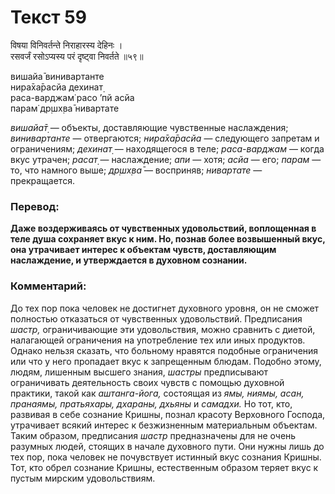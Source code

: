 # Текст 59

विषया विनिवर्तन्ते निराहारस्य देहिनः ।  
रसवर्जं रसोऽप्यस्य परं दृष्ट्वा निवर्तते ॥५९॥

вишайа̄ винивартанте  
нира̄ха̄расйа дехинат̣  
раса-варджам̇ расо ’пй асйа  
парам̇ др̣шх̣ва̄ нивартате

_вишайа̄т̣_ — объекты, доставляющие чувственные наслаждения; _винивартанте_ — отвергаются; _нира̄ха̄расйа_ — следующего запретам и ограничениям; _дехинат̣_ — находящегося в теле; _раса-варджам_ — когда вкус утрачен; _расат̣_ — наслаждение; _апи_ — хотя; _асйа_ — его; _парам_ — то, что намного выше; _др̣шх̣ва̄_ — восприняв; _нивартате_ — прекращается.

### Перевод:

**Даже воздерживаясь от чувственных удовольствий, воплощенная в теле душа сохраняет вкус к ним. Но, познав более возвышенный вкус, она утрачивает интерес к объектам чувств, доставляющим наслаждение, и утверждается в духовном сознании.**

### Комментарий:

До тех пор пока человек не достигнет духовного уровня, он не сможет полностью отказаться от чувственных удовольствий. Предписания _шастр,_ ограничивающие эти удовольствия, можно сравнить с диетой, налагающей ограничения на употребление тех или иных продуктов. Однако нельзя сказать, что больному нравятся подобные ограничения или что у него пропадает вкус к запрещенным блюдам. Подобно этому, людям, лишенным высшего знания, _шастры_ предписывают ограничивать деятельность своих чувств с помощью духовной практики, такой как _аштанга-йога,_ состоящая из _ямы, ниямы, асан, пранаямы, пратьяхары, дхараны, дхьяны_ и _самадхи._ Но тот, кто, развивая в себе сознание Кришны, познал красоту Верховного Господа, утрачивает всякий интерес к безжизненным материальным объектам. Таким образом, предписания _шастр_ предназначены для не очень разумных людей, стоящих в начале духовного пути. Они нужны лишь до тех пор, пока человек не почувствует истинный вкус сознания Кришны. Тот, кто обрел сознание Кришны, естественным образом теряет вкус к пустым мирским удовольствиям.